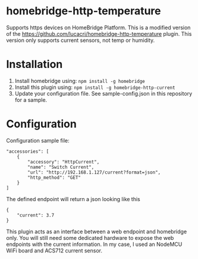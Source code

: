 # homebridge-http-temperature

Supports https devices on HomeBridge Platform.
This is a modified version of the https://github.com/lucacri/homebridge-http-temperature plugin.
This version only supports current sensors, not temp or humidity.

# Installation

1. Install homebridge using: ```npm install -g homebridge```
2. Install this plugin using: ```npm install -g homebridge-http-current```
3. Update your configuration file. See sample-config.json in this repository for a sample.

# Configuration


Configuration sample file:

 ```
 "accessories": [
     {
         "accessory": "HttpCurrent",
         "name": "Switch Current",
         "url": "http://192.168.1.127/current?format=json",
         "http_method": "GET"
     }
 ]

```


The defined endpoint will return a json looking like this
```
{
	"current": 3.7
}
```


This plugin acts as an interface between a web endpoint and homebridge only. You will still need some dedicated hardware to expose the web endpoints with the current information. In my case, I used an NodeMCU WiFi board and ACS712 current sensor.
